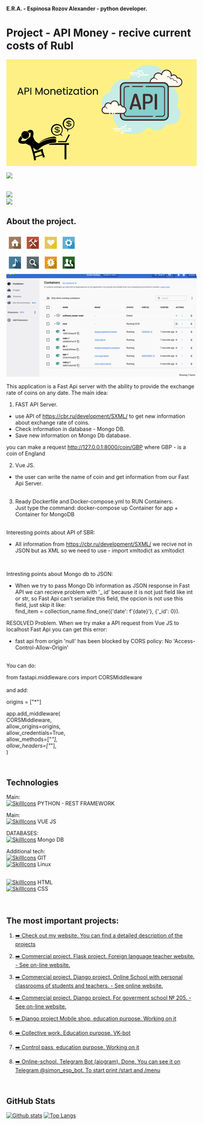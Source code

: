 
#### E.R.A. - Espinosa Rozov Alexander - python developer.
# Project - API Money - recive current costs of Rubl

<img src="https://github.com/ERAalex/ERA_Fast_API_course_money/blob/main/api_money_im.webp">
<p>
  <a href="https://www.linkedin.com/in/alexander-espinosa-rozov-b3b270121/"><img src="https://img.shields.io/badge/linkedin-%230077B5.svg?&style=for-the-badge&logo=linkedin&logoColor=white"></a>
</p>

<br><a href="mailto:erapyth@gmail.com"><img src="https://img.shields.io/badge/-Gmail%20contact%20me-red"></a>
<br><a href="https://t.me/espinosa_python"><img src="https://img.shields.io/badge/-Telegram-blue"></a>

## About the project.

  <a href="#" target="_blank" rel="noreferrer nofollow">
      <img src="https://github.com/ERAalex/PREVIEW_project_site_buisness_card_Maria-/blob/main/website_icons.jpg" >
    </a>

  <a href="#" target="_blank" rel="noreferrer nofollow">
      <img src="https://github.com/ERAalex/ERA_Fast_API_course_money/blob/main/docker_img.png" >
    </a>
    
This application is a Fast Api server with the ability to provide the exchange rate of coins on any date. The main idea: <br>

1. FAST API Server.<br>
- use API of https://cbr.ru/development/SXML/ to get new information about exchange rate of coins.<br>
- Check information in database - Mongo DB.<br>
- Save new information on Mongo Db database.<br>

you can make a request  http://127.0.0.1:8000/coin/GBP   where GBP - is a coin of England

2. Vue JS.<br>
- the user can write the name of coin and get information from our Fast Api Server.<br><br>


3. Ready Dockerfile and Docker-compose.yml to RUN Containers.<br> Just type the command: docker-compose up
Container for app + Container for MongoDB <br><br>


Interesting points about API of SBR:<br>
- All information from https://cbr.ru/development/SXML/ we recive not in JSON but as XML so we need to use - import xmltodict as xmltodict <br>
<br>

Intresting points about Mongo db to JSON:<br>
- When we try to pass Mongo Db information as JSON response in Fast API we can recieve problem with '_ id' because it is not just field like int or str, so Fast Api can't serialize this field, the opcion is not use this field, just skip it like: <br>
find_item = collection_name.find_one({'date': f'{date}'}, {'_id': 0}).


RESOLVED  Problem.
When we try make a API request from Vue JS to localhost Fast Api you can get this error: <br>
- fast api from origin 'null' has been blocked by CORS policy: No 'Access-Control-Allow-Origin' <br><br>

You can do:<br>

from fastapi.middleware.cors import CORSMiddleware <br><br>
and add: <br>

origins = ["*"] <br>

app.add_middleware(<br>
    CORSMiddleware,<br>
    allow_origins=origins,<br>
    allow_credentials=True,<br>
    allow_methods=["*"],<br>
    allow_headers=["*"],<br>
)<br>


<br>

## Technologies
Main:<br/>
[![SkillIcons](https://skillicons.dev/icons?i=python)](https://skillicons.dev) PYTHON - REST FRAMEWORK <br/>

Main:<br/>
[![SkillIcons](https://skillicons.dev/icons?i=vue)](https://skillicons.dev) VUE JS <br/>

DATABASES:<br/>
[![SkillIcons](https://skillicons.dev/icons?i=mongo)](https://skillicons.dev) Mongo DB <br/>

Additional tech:<br/>
[![SkillIcons](https://skillicons.dev/icons?i=git)](https://skillicons.dev) GIT <br/>
[![SkillIcons](https://skillicons.dev/icons?i=linux)](https://skillicons.dev) Linux <br/><br/>

[![SkillIcons](https://skillicons.dev/icons?i=html)](https://skillicons.dev) HTML <br/>
[![SkillIcons](https://skillicons.dev/icons?i=css)](https://skillicons.dev) CSS <br/>
<br/><br/>

## The most important projects:
1. <p><a href="https://itespinosa.com/" target="_blank">➡️ Check out my website. You can find a detailed description of the projects</a></p>
2. <p><a href="https://github.com/ERAalex/PREVIEW_project_site_buisness_card_Maria-">➡️ Сommercial project. Flask project. Foreign language teacher website. </a><a href="https://espinosamaria.ru/"> - See on-line website.</a></p>
4. <p><a href="https://github.com/ERAalex/PREVIEW_project_Online_it_school">➡️ Сommercial project. Django project. Online School with personal classrooms of students and teachers.  </a><a href="https://edu.gym205.ru/"> - See online website.</a></p>
5. <p><a href="https://github.com/ERAalex/PREVIEW_project_205_kafedra_website">➡️ Сommercial project. Django project. For goverment school № 205. </a><a href="http://school.gym205.ru/"> - See on-line website.</a></p>
6. <p><a href="https://github.com/ERAalex/project_Web_Site_Mobiles">➡️ Django project Mobile shop, education purpose. Working on it</a></p>
7. <p><a href="https://github.com/ERAalex/Netology_Collective_work">➡️ Collective work. Education purpose. VK-bot</a></p>
8. <p><a href="#">➡️ Control pass, education purpose. Working on it</a></p>
9. <p><a href="https://telegram.me/simon_esp_bot">➡️ Online-school. Telegram Bot (aiogram). Done. You can see it on Telegram @simon_esp_bot. To start print /start and /menu</a></p>





<br/>


<h2>GitHub Stats</h2>

<a href="#">![Github stats](https://github-readme-stats.vercel.app/api?username=ERAalex&theme=blueberry&count_private=true&hide_border=true&line_height=20)</a>
<a href="#">![Top Langs](https://github-readme-stats.vercel.app/api/top-langs/?username=ERAalex&layout=compact&theme=blueberry&count_private=true&hide_border=true)</a>
